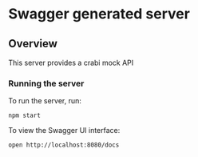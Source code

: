 # Swagger generated server

## Overview
This server provides a crabi mock API

### Running the server
To run the server, run:

```
npm start
```

To view the Swagger UI interface:

```
open http://localhost:8080/docs
```
